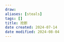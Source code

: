 ```yaml
---
draw:
aliases: [steals]
tags: []
title: 抢断
date created: 2024-07-14
date modified: 2024-08-04
---
```

